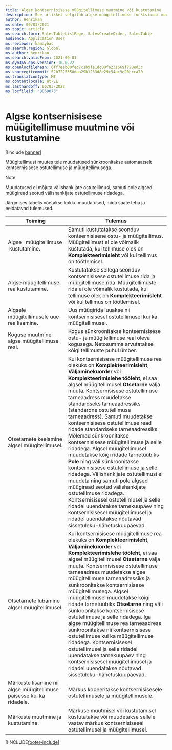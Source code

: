 ```yaml
---
title: Algse kontsernisisese müügitellimuse muutmine või kustutamine
description: See artikkel selgitab algse müügitellimuse funktsiooni muutmist ja kustutamist
author: Henrikan
ms.date: 09/01/2021
ms.topic: article
ms.search.form: SalesTableListPage, SalesCreateOrder, SalesTable
audience: Application User
ms.reviewer: kamaybac
ms.search.region: Global
ms.author: henrikan
ms.search.validFrom: 2021-09-01
ms.dyn365.ops.version: 10.0.22
ms.openlocfilehash: 6ff7eeb00fec7c1b9fa1dc08fa231669f728ed3c
ms.sourcegitcommit: 52b7225350daa29b1263d8e29c54ac9e20bcca70
ms.translationtype: MT
ms.contentlocale: et-EE
ms.lasthandoff: 06/03/2022
ms.locfileid: "8859073"
---
```

# <a name="change-or-delete-an-original-intercompany-sales-order"></a>Algse kontsernisisese müügitellimuse muutmine või kustutamine

[!include [banner](../../includes/banner.md)]

Müügitellimust muutes teie muudatused sünkroonitakse automaatselt kontsernisisese ostutellimuse ja müügitellimusega.

> [!NOTE]
> Muudatused ei mõjuta välishankijate ostutellimusi, samuti pole algsed müügiread seotud välishankijate ostutellimuse ridadega.

Järgmises tabelis võetakse kokku muudatused, mida saate teha ja eeldatavad tulemused.

| Toiming | Tulemus |
|---|---|
| Algse&nbsp;&nbsp;&nbsp;müügitellimuse &nbsp;kustutamine. | Samuti kustutatakse seonduv kontsernisisene ostu- ja müügitellimus. Müügitellimust ei ole võimalik kustutada, kui tellimuse olek on **Komplekteerimisleht** või kui tellimus on töötlemisel. |
| Algse müügitellimuse rea kustutamine. | Kustutatakse sellega seonduv kontsernisisese ostutellimuse rida ja müügitellimuse rida. Müügitellimuste rida ei ole võimalik kustutada, kui tellimuse olek on **Komplekteerimisleht** või kui tellimus on töötlemisel. |
| Algsele müügitellimusele uue rea lisamine. | Uus müügirida luuakse nii kontsernisisesel ostutellimusel kui ka müügitellimusel. |
| Koguse muutmine algse müügitellimuse real. | Kogus sünkroonitakse kontsernisisese ostu- ja müügitellimuse real oleva kogusega. Netosumma arvutatakse kõigi tellimuste puhul ümber. |
| Otsetarnete keelamine algsel müügitellimusel. | Kui kontsernisisese müügitellimuse rea olekuks on **Komplekteerimisleht**, **Väljaminekuorder** või **Komplekteerimislehe tööleht**, ei saa algsel müügitellimusel **Otsetarne** välja muuta. Kontsernisisese ostutellimuse tarneaadress muudetakse standardseks tarneaadressiks (standardne ostutellimuse tarneaadress). Samuti muudetakse kontsernisisese ostutellimuse read ridade standardseks tarneaadressiks. Mõlemad sünkroonitakse kontsernisisese müügitellimuse ja selle ridadega. Algsel müügitellimusel muudetakse kõigi ridade tarnetüübiks **Pole** ning väli sünkroonitakse kontsernisisese ostutellimuse ja selle ridadega. Välishankijate ostutellimusi ei muudeta ning samuti pole algsed müügiread seotud välishankijate ostutellimuse ridadega. Kontsernisisesel ostutellimusel ja selle ridadel uuendatakse tarnekuupäev ning kontsernisisesel müügitellimusel ja ridadel uuendatakse nõutavad sissetuleku-/lähetuskuupäevad. |
| Otsetarnete lubamine algsel müügitellimusel. | Kui kontsernisisese müügitellimuse rea olekuks on **Komplekteerimisleht**, **Väljaminekuorder** või **Komplekteerimislehe tööleht**, ei saa algsel müügitellimusel **Otsetarne** välja muuta. Kontsernisisese ostutellimuse tarneaadress muudetakse algse müügitellimuse tarneaadressiks ja sünkroonitakse kontsernisisese müügitellimusega. Algsel müügitellimusel muudetakse kõigi ridade tarnetüübiks **Otsetarne** ning väli sünkroonitakse kontsernisisese ostutellimuse ja selle ridadega. Iga algse müügitellimuse rea tarneaadress sünkroonitakse nii kontsernisisese ostutellimuse kui ka müügitellimuse ridadega. Kontsernisisesel ostutellimusel ja selle ridadel uuendatakse tarnekuupäev ning kontsernisisesel müügitellimusel ja ridadel uuendatakse nõutavad sissetuleku-/lähetuskuupäevad. |
| Märkuste lisamine nii algse müügitellimuse päisesse kui ka ridadele. | Märkus kopeeritakse kontsernisisesele ostutellimusele ja müügitellimusele. |
| Märkuste muutmine ja kustutamine. | Märkuse muutmisel või kustutamisel kustutatakse või muudetakse sellele vastav märkus kontsernisisesel ostutellimusel ja müügitellimusel. |

[!INCLUDE[footer-include](../../includes/footer-banner.md)]
